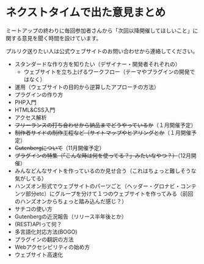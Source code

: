 # ネクストタイムで出た意見まとめ
ミートアップの終わりに毎回参加者さんから「次回以降開催してほしいこと」に関する意見を聞く時間を設けています。

プルリク送りたい人は公式ウェブサイトのお問い合わせから連絡してください。

- スタンダードな作り方を知りたい（デザイナー・開発者それぞれの）
  - ウェブサイトを立ち上げるワークフロー（テーマやプラグインの開発ではなく）
- 運用（ウェブサイトの目的から逆算したアプローチの方法）
- プラグインの作り方
- PHP入門
- HTML&CSS入門
- アクセス解析
- ~~フリーランスの打ち合わせから納品までどうやっているか~~（１月開催予定）
- ~~制作者サイドの制作工程など（サイトマップやヒアリングとか~~（１月開催予定）
- ~~Gutenbergについて~~（11月開催予定）
- ~~プラグインの特集（「こんな時は何を使ってる？」みたいなやつ？）~~（12月開催）
- みんなどんなサイトを作っているのか見せ合う（これはちょっと難しそうな気がしてる）
- ハンズオン形式でウェブサイトのパーツごと（ヘッダー・グロナビ・コンテンツ部分etc）にグループを分けて１つのウェブサイトを作ってみる（前回のハンズオンからちょっと踏み込んだ感じ？）
- サチコの使い方
- Gutenbergの近況報告（リリース半年後とか）
- (REST)APIって何？
- 多言語化対応方法(BOGO)
- プラグインの翻訳の方法
- Webアクセシビリティの始め方
- ウェブサイト高速化

